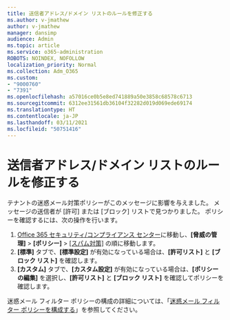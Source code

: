 ```yaml
---
title: 送信者アドレス/ドメイン リストのルールを修正する
ms.author: v-jmathew
author: v-jmathew
manager: dansimp
audience: Admin
ms.topic: article
ms.service: o365-administration
ROBOTS: NOINDEX, NOFOLLOW
localization_priority: Normal
ms.collection: Adm_O365
ms.custom:
- "9000760"
- "7391"
ms.openlocfilehash: a57016ce0b5e8ed741889a50e3858c68578c6713
ms.sourcegitcommit: 6312ee31561db36104f32282d019d069ede69174
ms.translationtype: HT
ms.contentlocale: ja-JP
ms.lasthandoff: 03/11/2021
ms.locfileid: "50751416"
---
```

# <a name="fix-sender-addressdomain-list-rules"></a>送信者アドレス/ドメイン リストのルールを修正する

テナントの迷惑メール対策ポリシーがこのメッセージに影響を与えました。 メッセージの送信者が [許可] または [ブロック] リストで見つかりました。 ポリシーを確認するには、次の操作を行います。

1. [Office 365 セキュリティ/コンプライアンス センター](https://go.microsoft.com/fwlink/p/?linkid=2077143)に移動し、**[脅威の管理]** > **[ポリシー]** > [[スパム対策]](https://go.microsoft.com/fwlink/?linkid=2101518) の順に移動します。
2. **[標準]** タブで、**[標準設定]** が有効になっている場合は、**[許可リスト]** と **[ブロック リスト]** を確認します。
3. **[カスタム]** タブで、**[カスタム設定]** が有効になっている場合は、**[ポリシーの編集]** を選択し、**[許可リスト]** と **[ブロック リスト]** を確認してポリシーを確認します。

迷惑メール フィルター ポリシーの構成の詳細については、「[迷惑メール フィルター ポリシーを構成する](https://go.microsoft.com/fwlink/?linkid=2101431)」を参照してください。
